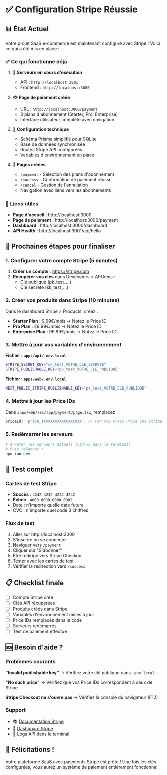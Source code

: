 # ✅ Configuration Stripe Réussie

## 📊 État Actuel

Votre projet SaaS e-commerce est maintenant configuré avec Stripe ! Voici ce qui a été mis en place :

### ✅ Ce qui fonctionne déjà

1. **🚀 Serveurs en cours d'exécution**
   - API : `http://localhost:3001`
   - Frontend : `http://localhost:3000`

2. **💳 Page de paiement créée**
   - URL : `http://localhost:3000/payment`
   - 3 plans d'abonnement (Starter, Pro, Enterprise)
   - Interface utilisateur complète avec navigation

3. **🔧 Configuration technique**
   - Schéma Prisma simplifié pour SQLite
   - Base de données synchronisée
   - Routes Stripe API configurées
   - Variables d'environnement en place

4. **📄 Pages créées**
   - `/payment` - Sélection des plans d'abonnement
   - `/success` - Confirmation de paiement réussi
   - `/cancel` - Gestion de l'annulation
   - Navigation avec liens vers les abonnements

### 🔗 Liens utiles

- **Page d'accueil** : http://localhost:3000
- **Page de paiement** : http://localhost:3000/payment
- **Dashboard** : http://localhost:3000/dashboard
- **API Health** : http://localhost:3001/api/hello

## 🚧 Prochaines étapes pour finaliser

### 1. Configurer votre compte Stripe (5 minutes)

1. **Créer un compte** : https://stripe.com
2. **Récupérer vos clés** dans Developers > API keys :
   - Clé publique (pk_test_...)
   - Clé secrète (sk_test_...)

### 2. Créer vos produits dans Stripe (10 minutes)

Dans le dashboard Stripe > Products, créez :
- **Starter Plan** : 9.99€/mois → Notez le Price ID
- **Pro Plan** : 29.99€/mois → Notez le Price ID
- **Enterprise Plan** : 99.99€/mois → Notez le Price ID

### 3. Mettre à jour vos variables d'environnement

**Fichier : `apps/api/.env.local`**
```bash
STRIPE_SECRET_KEY="sk_test_VOTRE_CLE_SECRETE"
STRIPE_PUBLISHABLE_KEY="pk_test_VOTRE_CLE_PUBLIQUE"
```

**Fichier : `apps/web/.env.local`**
```bash
NEXT_PUBLIC_STRIPE_PUBLISHABLE_KEY="pk_test_VOTRE_CLE_PUBLIQUE"
```

### 4. Mettre à jour les Price IDs

Dans `apps/web/src/app/payment/page.tsx`, remplacez :
```typescript
priceId: 'price_1XXXXXXXXXXXXXXXXX', // Par vos vrais Price IDs Stripe
```

### 5. Redémarrer les serveurs

```bash
# Arrêter les serveurs actuels (Ctrl+C dans le terminal)
# Puis relancer :
npm run dev
```

## 🧪 Test complet

### Cartes de test Stripe
- **Succès** : `4242 4242 4242 4242`
- **Échec** : `4000 0000 0000 0002`
- Date : n'importe quelle date future
- CVC : n'importe quel code 3 chiffres

### Flux de test
1. Aller sur http://localhost:3000
2. S'inscrire ou se connecter
3. Naviguer vers `/payment`
4. Cliquer sur "S'abonner"
5. Être redirigé vers Stripe Checkout
6. Tester avec les cartes de test
7. Vérifier la redirection vers `/success`

## 📋 Checklist finale

- [ ] Compte Stripe créé
- [ ] Clés API récupérées
- [ ] Produits créés dans Stripe
- [ ] Variables d'environnement mises à jour
- [ ] Price IDs remplacés dans le code
- [ ] Serveurs redémarrés
- [ ] Test de paiement effectué

## 🆘 Besoin d'aide ?

### Problèmes courants

**"Invalid publishable key"**
→ Vérifiez votre clé publique dans `.env.local`

**"No such price"**
→ Vérifiez que vos Price IDs correspondent à ceux de Stripe

**Stripe Checkout ne s'ouvre pas**
→ Vérifiez la console du navigateur (F12)

### Support
- 📚 [Documentation Stripe](https://stripe.com/docs)
- 🎯 [Dashboard Stripe](https://dashboard.stripe.com)
- 📧 Logs API dans le terminal

## 🎉 Félicitations !

Votre plateforme SaaS avec paiements Stripe est prête ! Une fois les clés configurées, vous aurez un système de paiement entièrement fonctionnel.
